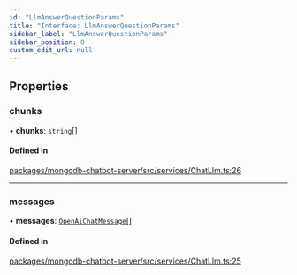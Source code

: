 ```yaml
---
id: "LlmAnswerQuestionParams"
title: "Interface: LlmAnswerQuestionParams"
sidebar_label: "LlmAnswerQuestionParams"
sidebar_position: 0
custom_edit_url: null
---
```


## Properties

### chunks

• **chunks**: `string`[]

#### Defined in

[packages/mongodb-chatbot-server/src/services/ChatLlm.ts:26](https://github.com/mongodben/chatbot/blob/dbe6fdb/packages/mongodb-chatbot-server/src/services/ChatLlm.ts#L26)

___

### messages

• **messages**: [`OpenAiChatMessage`](OpenAiChatMessage.md)[]

#### Defined in

[packages/mongodb-chatbot-server/src/services/ChatLlm.ts:25](https://github.com/mongodben/chatbot/blob/dbe6fdb/packages/mongodb-chatbot-server/src/services/ChatLlm.ts#L25)
